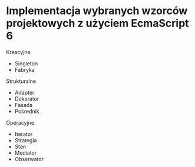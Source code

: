 # Implementacja wybranych wzorców projektowych z użyciem EcmaScript 6

Kreacyjne
- Singleton
- Fabryka

Strukturalne
- Adapter
- Dekorator
- Fasada
- Pośrednik


Operacyjne
- Iterator
- Strategia
- Stan
- Mediator
- Obserwator
